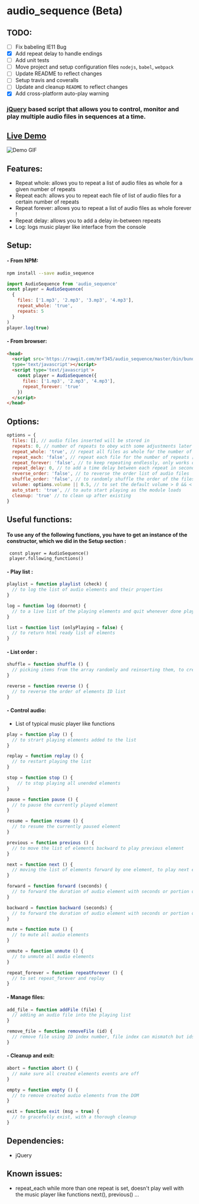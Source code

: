 # audio_sequence (Beta)

## TODO:

- [ ] Fix babeling IE11 Bug
- [x] Add repeat delay to handle endings
- [ ] Add unit tests 
- [ ] Move project and setup configuration files `nodejs`, `babel`, `webpack`
- [ ] Update README to reflect changes
- [ ] Setup travis and coveralls
- [ ] Update and cleanup `README` to reflect changes
- [x] Add cross-platform auto-play warning

### [jQuery][d17250b1] based script that allows you to control, monitor and play multiple audio files in sequences at a time.

  [d17250b1]: https://jquery.com "jquery website"

## [Live Demo][d5c4a4d8]

  [d5c4a4d8]: https://audio-sequence.github.io "Live demo"

![Demo GIF](https://audio-sequence.github.io/audio_sequence.gif)

## Features:
- Repeat whole: allows you to repeat a list of audio files as whole for a given number of repeats
- Repeat each: allows you to repeat each file of list of audio files for a certain number of repeats
- Repeat forever: allows you to repeat a list of audio files as whole forever !
- Repeat delay: allows you to add a delay in-between repeats
- Log: logs music player like interface from the console

## Setup:
#### - From NPM:
```bash
npm install --save audio_sequence
```
```javascript
import AudioSequence from 'audio_sequence'
const player = AudioSequence(
  {
    files: ['1.mp3', '2.mp3', '3.mp3', '4.mp3'],
    repeat_whole: 'true',
    repeats: 5
  }
)
player.log(true)
```

#### - From browser:
```html
<head>
  <script src='https://rawgit.com/mrf345/audio_sequence/master/bin/bundle.js'
  type='text/javascript'></script>
  <script type='text/javascript'>
    const player = AudioSequence({
      files: ['1.mp3', '2.mp3', '4.mp3'],
      repeat_forever: 'true'
    })
  </script>
</head>
```

## Options:
```javascript
options = {
  files: [], // audio files inserted will be stored in
  repeats: 0, // number of repeats to obey with some adjustments later
  repeat_whole: 'true', // repeat all files as whole for the number of repeats
  repeat_each: 'false', // repeat each file for the number of repeats [You can not select both !]
  repeat_forever: 'false', // to keep repeating endlessly, only works on repeat whole
  repeat_delay: 0, // to add a time delay between each repeat in seconds
  reverse_order: 'false', // to reverse the order list of audio files
  shuffle_order: 'false', // to randomly shuffle the order of the files list
  volume: options.volume || 0.5, // to set the default volume > 0 && < 1
  auto_start: 'true', // to auto start playing as the module loads
  cleanup: 'true' // to clean up after existing
}
```

## Useful functions:
#### To use any of the following functions, you have to get an instance of the constructor, which we did in the Setup section :
` const player = AudioSequence()` </br>
` player.following_functions()`

#### - Play list :
```javascript
playlist = function playlist (check) {
  // to log the list of audio elements and their properties
}

log = function log (doornot) {
  // to a live list of the playing elements and quit whenever done playing
}

list = function list (onlyPlaying = false) {
  // to return html ready list of elments
}
```

#### - List order :
```javascript
shuffle = function shuffle () {
  // picking items from the array randomly and reinserting them, to create shuffle like effect
}

reverse = function reverse () {
  // to reverse the order of elements ID list
}
```

#### - Control audio:
- List of typical music player like functions

```javascript
play = function play () {
  // to strart playing elements added to the list
}

replay = function replay () {
  // to restart playing the list
}

stop = function stop () {
    // to stop playing all unended elements
}

pause = function pause () {
  // to pause the currently played element
}

resume = function resume () {
  // to resume the currently paused element
}

previous = function previous () {
  // to move the list of elements backward to play previous element
}

next = function next () {
  // moving the list of elements forward by one element, to play next element
}

forward = function forward (seconds) {
  // to forward the duration of audio element with seconds or portion of it
}

backward = function backward (seconds) {
  // to forward the duration of audio element with seconds or portion of it
}

mute = function mute () {
  // to mute all audio elements
}

unmute = function unmute () {
  // to unmute all audio elements
}

repeat_forever = function repeatForever () {
  // to set repeat_forever and replay
}

```

#### - Manage files:

```javascript
add_file = function addFile (file) {
  // adding an audio file into the playing list
}

remove_file = function removeFile (id) {
  // remove file using ID index number, file index can mismatch but ids do not
}
```

#### - Cleanup and exit:

```javascript
abort = function abort () {
  // make sure all created elements events are off
}

empty = function empty () {
  // to remove created audio elements from the DOM
}

exit = function exit (msg = true) {
  // to gracefully exist, with a thorough cleanup
}
```

## Dependencies:
- jQuery

## Known issues:
- repeat_each while more than one repeat is set, doesn't play well with the music player like functions next(), previous() ...
